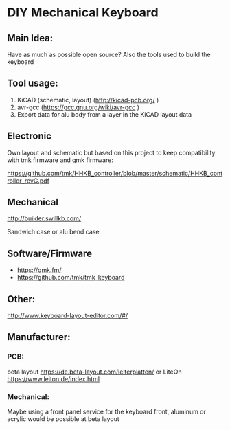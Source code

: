 ﻿# DIY Mechanical Keyboard

## Main Idea:

Have as much as possible open source? Also the tools used to build the keyboard

## Tool usage:
1. KiCAD (schematic, layout) (http://kicad-pcb.org/ )
2. avr-gcc (https://gcc.gnu.org/wiki/avr-gcc )
3. Export data for alu body from a layer in the KiCAD layout data


## Electronic
Own layout and schematic but based on this project to keep compatibility with tmk firmware and qmk firmware:

<https://github.com/tmk/HHKB_controller/blob/master/schematic/HHKB_controller_revG.pdf>


## Mechanical
<http://builder.swillkb.com/>

Sandwich case or alu bend case

## Software/Firmware
- <https://qmk.fm/>
- <https://github.com/tmk/tmk_keyboard>


## Other:
<http://www.keyboard-layout-editor.com/#/>


## Manufacturer:
### PCB:
beta layout <https://de.beta-layout.com/leiterplatten/> or LiteOn <https://www.leiton.de/index.html>

### Mechanical:
Maybe using a front panel service for the keyboard front, aluminum or acrylic would be possible at beta layout
